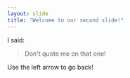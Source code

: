 ```yaml
---
layout: slide
title: "Welcome to our second slide!"
---
```

I said:
>Don't quote me
>on that one!

Use the left arrow to go back!
